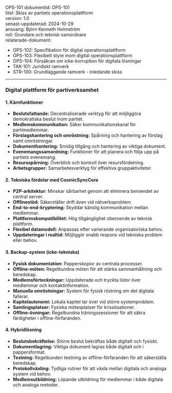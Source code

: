 OPS-101
dokumentid: OPS-101  
titel: Skiss av partiets operationsplattform  
version: 1.0  
senast-uppdaterad: 2024-10-29  
ansvarig: Björn Kenneth Holmström  
roll: Grundare och teknisk samordnare  
relaterade-dokument:
  - OPS-102: Specifikation för digital operationsplattform  
  - OPS-103: Flexibelt styre inom digital operationsplattform  
  - OPS-104: Försäkran om icke-korruption för digitala lösningar  
  - TAK-101: Juridiskt ramverk  
  - STR-100: Grundläggande ramverk - inledande skiss  

---

### Digital plattform för partiverksamhet

#### 1. Kärnfunktioner
- **Beslutsfattande:** Decentraliserade verktyg för att möjliggöra demokratiska beslut inom partiet.
- **Medlemskommunikation:** Säker kommunikationskanal för partimedlemmar.
- **Förslagshantering och omröstning:** Spårning och hantering av förslag samt omröstningar.
- **Dokumenthantering:** Smidig tillgång och hantering av viktiga dokument.
- **Evenemangssamordning:** Funktioner för att planera och följa upp på partiets evenemang.
- **Resursspårning:** Överblick och kontroll över resursfördelning.
- **Arbetsgrupper:** Samarbetesverktyg för effektiva gruppaktiviteter.

#### 2. Tekniska fördelar med CosmicSyncCore
- **P2P-arkitektur:** Minskar sårbarhet genom att eliminera beroendet av central server.
- **Offlinestöd:** Säkerställer drift även vid nätverksproblem.
- **End-to-end-kryptering:** Skyddar känslig kommunikation mellan medlemmar.
- **Plattformskompatibilitet:** Hög tillgänglighet oberoende av teknisk plattform.
- **Flexibel datamodell:** Anpassas efter varierande organisatoriska behov.
- **Uppdateringar i realtid:** Möjliggör snabb respons vid tekniska problem eller behov.

#### 3. Backup-system (icke-tekniska)
- **Fysisk dokumentation:** Papperskopior av centrala processer.
- **Offline-möten:** Regelbundna möten för att stärka sammanhållning och beredskap.
- **Medlemsförteckningar:** Uppdaterade och tryckta listor över medlemmar och kontaktinformation.
- **Manuella omröstningar:** System för fysisk röstning om det digitala fallerar.
- **Kapitelautonomi:** Lokala kapitel tar över vid större systemproblem.
- **Samlingsplatser:** Fysiska mötesplatser för krissituationer.
- **Offline-övningar:** Regelbundna träningssessioner för att säkra färdigheter i offline-förfaranden.

#### 4. Hybridlösning
- **Beslutsbekräftelse:** Större beslut bekräftas både digitalt och fysiskt.
- **Dokumentlagring:** Viktiga dokument lagras både digitalt och i pappersformat.
- **Testning:** Regelbunden testning av offline-förfaranden för att säkerställa beredskap.
- **Protokollväxling:** Tydliga rutiner för att växla mellan digitala och analoga system vid behov.
- **Medlemsutbildning:** Löpande utbildning för medlemmar i både digitala och analoga metoder.

